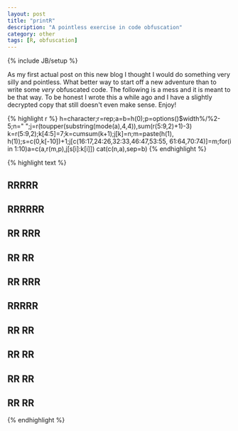 ```yaml
---
layout: post
title: "printR"
description: "A pointless exercise in code obfuscation"
category: other
tags: [R, obfuscation]
---
```

{% include JB/setup %}

As my first actual post on this new blog I thought I would do something very silly and pointless.  What better way to start off a new adventure than to write some _very_ obfuscated code.  The following is a mess and it is meant to be that way.  To be honest I wrote this a while ago and I have a slightly decrypted copy that still doesn't even make sense.  Enjoy!


{% highlight r %}
h=character;r=rep;a=b=h(0);p=options()$width%/%2-5;n="
";j=r(toupper(substring(mode(a),4,4)),sum(r(5:9,2)+1)-3)
k=r(5:9,2);k[4:5]=7;k=cumsum(k+1);j[k]=n;m=paste(h(1), 
h(1));s=c(0,k[-10])+1;j[c(16:17,24:26,32:33,46:47,53:55,
61:64,70:74)]=m;for(i in 1:10)a=c(a,r(m,p),j[s[i]:k[i]])
cat(c(n,a),sep=b)
{% endhighlight %}



{% highlight text %}
## 
##                                 RRRRR
##                                 RRRRRR
##                                 RR  RRR
##                                 RR   RR
##                                 RR  RRR
##                                 RRRRR
##                                 RR  RR
##                                 RR   RR
##                                 RR    RR
##                                 RR     RR
{% endhighlight %}

